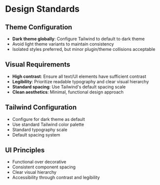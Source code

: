 # Design Standards

## Theme Configuration
- **Dark theme globally**: Configure Tailwind to default to dark theme
- Avoid light theme variants to maintain consistency
- Isolated styles preferred, but minor plugin/theme collisions acceptable

## Visual Requirements
- **High contrast**: Ensure all text/UI elements have sufficient contrast
- **Legibility**: Prioritize readable typography and clear visual hierarchy  
- **Standard spacing**: Use Tailwind's default spacing scale
- **Clean aesthetics**: Minimal, functional design approach

## Tailwind Configuration
- Configure for dark theme as default
- Use standard Tailwind color palette
- Standard typography scale
- Default spacing system

## UI Principles
- Functional over decorative
- Consistent component spacing
- Clear visual hierarchy
- Accessibility through contrast and legibility